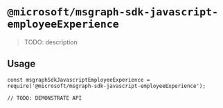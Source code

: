 # `@microsoft/msgraph-sdk-javascript-employeeExperience`

> TODO: description

## Usage

```
const msgraphSdkJavascriptEmployeeExperience = require('@microsoft/msgraph-sdk-javascript-employeeExperience');

// TODO: DEMONSTRATE API
```

